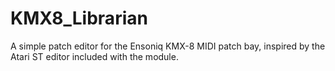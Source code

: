 # KMX8_Librarian
A simple patch editor for the Ensoniq KMX-8 MIDI patch bay, inspired by the Atari ST editor included with the module.
